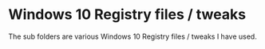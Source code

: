 # Windows 10 Registry files / tweaks
The sub folders are various Windows 10 Registry files / tweaks I have used.
